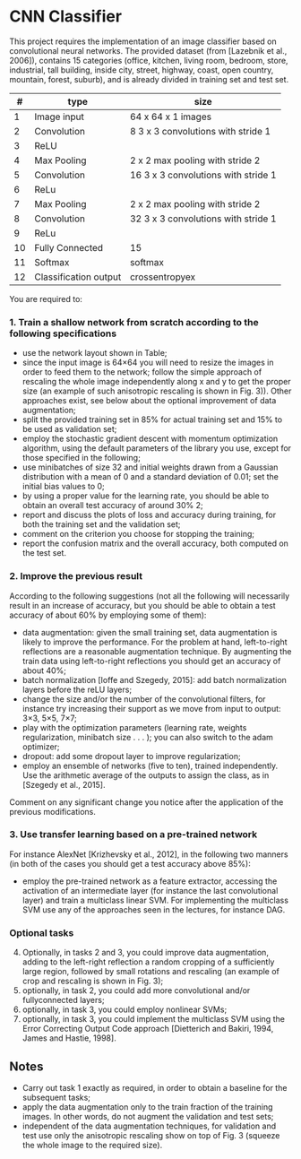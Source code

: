 # CNN Classifier

This project requires the implementation of an image classifier based on convolutional neural networks. The provided dataset (from [Lazebnik et al., 2006]), contains 15 categories (office, kitchen, living room, bedroom, store, industrial, tall building, inside city, street, highway, coast, open country, mountain, forest, suburb), and is already divided in training set and test set.

| # | type | size |
|---|------|------|
| 1 | Image input     |  64 x 64 x 1 images    |
| 2 | Convolution     |  8  3 x 3 convolutions with stride 1    |
| 3 | ReLU     |  |
| 4 | Max Pooling     |  2 x 2 max pooling with stride 2 |
| 5 | Convolution     |  16  3 x 3 convolutions with stride 1    |
| 6 | ReLu     |  |
| 7 | Max Pooling     |  2 x 2 max pooling with stride 2 |
| 8 | Convolution     |  32  3 x 3 convolutions with stride 1    |
| 9 | ReLu     |  |
| 10 | Fully Connected |  15 |
| 11 | Softmax |  softmax |
| 12 | Classification output |  crossentropyex    |

You are required to:

### 1. Train a shallow network from scratch according to the following specifications

+ use the network layout shown in Table;
+ since the input image is 64×64 you will need to resize the images in order to feed them to the network; follow the simple approach of rescaling the whole image independently along x and y to get the proper size (an example of such anisotropic rescaling is shown in Fig. 3)). Other approaches exist, see below about the optional improvement of data augmentation;
+ split the provided training set in 85% for actual training set and 15% to be used as validation set;
+ employ the stochastic gradient descent with momentum optimization algorithm, using the default parameters of the library you use, except for those specified in the following;
+ use minibatches of size 32 and initial weights drawn from a Gaussian distribution with a mean of 0 and a standard deviation of 0.01; set the initial bias values to 0;
+ by using a proper value for the learning rate, you should be able to obtain an overall test accuracy of around 30% 2;
+ report and discuss the plots of loss and accuracy during training, for both the training set and the validation set;
+ comment on the criterion you choose for stopping the training;
+ report the confusion matrix and the overall accuracy, both computed on the test set.

### 2. Improve the previous result

According to the following suggestions (not all the following will necessarily result in an increase of accuracy, but you should be able to obtain a test accuracy of about 60% by employing some of them):

+ data augmentation: given the small training set, data augmentation is likely to improve the performance. For the problem at hand, left-to-right reflections are a reasonable augmentation technique. By augmenting the train data using left-to-right reflections you should get an accuracy of about 40%;
+ batch normalization [Ioffe and Szegedy, 2015]: add batch normalization layers before the reLU layers;
+ change the size and/or the number of the convolutional filters, for instance try increasing their support as we move from input to output: 3×3, 5×5, 7×7;
+ play with the optimization parameters (learning rate, weights regularization, minibatch size . . . ); you can also switch to the adam optimizer;
+ dropout: add some dropout layer to improve regularization;
+ employ an ensemble of networks (five to ten), trained independently. Use the arithmetic average of the outputs to assign the class, as in [Szegedy et al., 2015].

Comment on any significant change you notice after the application of the previous modifications.

### 3. Use transfer learning based on a pre-trained network 

For instance AlexNet [Krizhevsky et al., 2012], in the following two manners (in both of the cases you should get a test accuracy above 85%):

+ employ the pre-trained network as a feature extractor, accessing the activation of an intermediate layer (for instance the last convolutional layer) and train a multiclass linear SVM. For implementing the multiclass SVM use any of the approaches seen in the lectures, for instance DAG.

### Optional tasks

4. Optionally, in tasks 2 and 3, you could improve data augmentation, adding to the left-right reflection a random cropping of a sufficiently large region, followed by small rotations and rescaling (an example of crop and rescaling is shown in Fig. 3);
5. optionally, in task 2, you could add more convolutional and/or fullyconnected layers;
6. optionally, in task 3, you could employ nonlinear SVMs;
7. optionally, in task 3, you could implement the multiclass SVM using the Error Correcting Output Code approach [Dietterich and Bakiri, 1994, James and Hastie, 1998].

## Notes 

+ Carry out task 1 exactly as required, in order to obtain a baseline for the subsequent tasks;
+ apply the data augmentation only to the train fraction of the training images. In other words, do not augment the validation and test sets;
+ independent of the data augmentation techniques, for validation and test use only the anisotropic rescaling show on top of Fig. 3 (squeeze the whole image to the required size).
